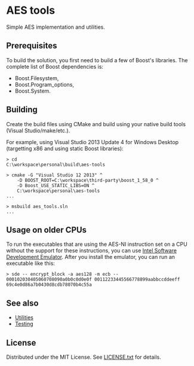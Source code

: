 AES tools
=========

Simple AES implementation and utilities.

Prerequisites
-------------

To build the solution, you first need to build a few of Boost's libraries.
The complete list of Boost dependencies is:

* Boost.Filesystem,
* Boost.Program_options,
* Boost.System.

Building
--------

Create the build files using CMake and build using your native build tools
(Visual Studio/make/etc.).

For example, using Visual Studio 2013 Update 4 for Windows Desktop (targetting
x86 and using static Boost libraries):

    > cd
    C:\workspace\personal\build\aes-tools

    > cmake -G "Visual Studio 12 2013" ^
        -D BOOST_ROOT=C:\workspace\third-party\boost_1_58_0 ^
        -D Boost_USE_STATIC_LIBS=ON ^
        C:\workspace\personal\aes-tools
    ...

    > msbuild aes_tools.sln
    ...

Usage on older CPUs
-------------------

To run the executables that are using the AES-NI instruction set on a CPU
without the support for these instructions, you can use [Intel Software
Development Emulator].
After you install the emulator, you can run an executable like this:

    > sde -- encrypt_block -a aes128 -m ecb -- 000102030405060708090a0b0c0d0e0f 00112233445566778899aabbccddeeff
    69c4e0d86a7b0430d8cdb78070b4c55a

[Intel Software Development Emulator]: https://software.intel.com/en-us/articles/intel-software-development-emulator

See also
--------

* [Utilities]
* [Testing]

[Utilities]: utils/README.md
[Testing]: test/README.md

License
-------

Distributed under the MIT License.
See [LICENSE.txt] for details.

[LICENSE.txt]: LICENSE.txt
